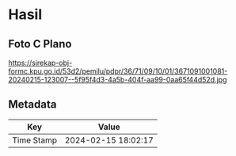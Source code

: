 # Hasil

## Foto C Plano

https://sirekap-obj-formc.kpu.go.id/53d2/pemilu/pdpr/36/71/09/10/01/3671091001081-20240215-123007--5f95f4d3-4a5b-404f-aa99-0aa65f44d52d.jpg


## Metadata

| Key        | Value               |
| ---------- | ------------------- |
| Time Stamp | 2024-02-15 18:02:17 |



